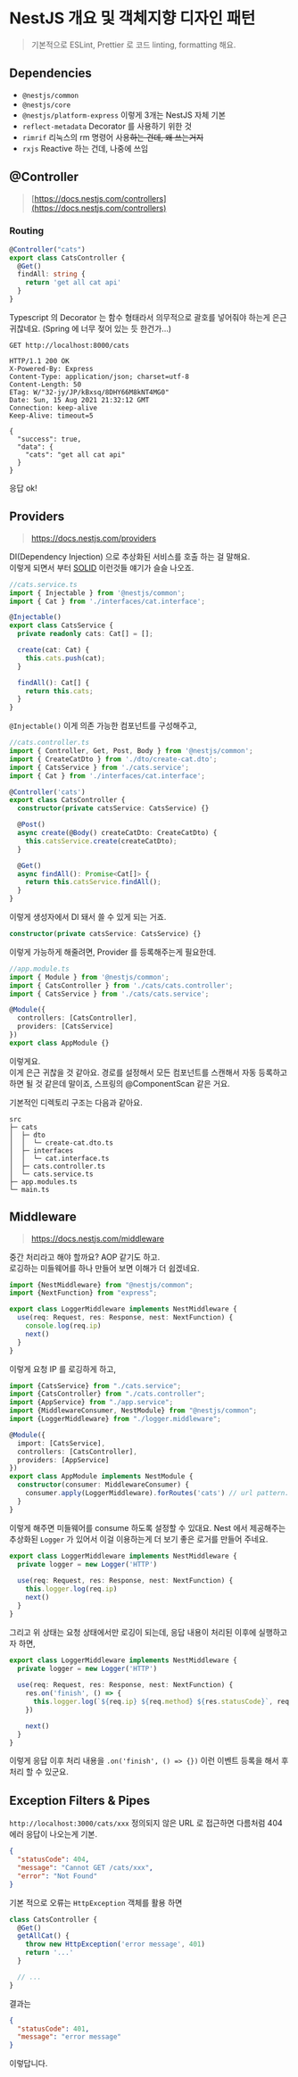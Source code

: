 # NestJS 개요 및 객체지향 디자인 패턴

> 기본적으로 ESLint, Prettier 로 코드 linting, formatting 해요.

## Dependencies
- `@nestjs/common`
- `@nestjs/core`
- `@nestjs/platform-express` 이렇게 3개는 NestJS 자체 기본
- `reflect-metadata` Decorator 를 사용하기 위한 것
- `rimrif` 리눅스의 rm 명령어 사용~~하는 건데, 왜 쓰는거지~~
- `rxjs` Reactive 하는 건데, 나중에 쓰임

## @Controller
> [https://docs.nestjs.com/controllers](https://docs.nestjs.com/controllers)

### Routing
```typescript
@Controller("cats")
export class CatsController {
  @Get()
  findAll: string {
    return 'get all cat api'
  }
}

```
Typescript 의 Decorator 는 함수 형태라서 의무적으로 괄호를 넣어줘야 하는게 은근 귀찮네요. (Spring 에 너무 젖어 있는 듯 한건가...)

```http request
GET http://localhost:8000/cats

HTTP/1.1 200 OK
X-Powered-By: Express
Content-Type: application/json; charset=utf-8
Content-Length: 50
ETag: W/"32-jy/JP/kBxsq/8DHY66M8kNT4MG0"
Date: Sun, 15 Aug 2021 21:32:12 GMT
Connection: keep-alive
Keep-Alive: timeout=5

{
  "success": true,
  "data": {
    "cats": "get all cat api"
  }
}
```
응답 ok!

## Providers
> https://docs.nestjs.com/providers

DI(Dependency Injection) 으로 추상화된 서비스를 호출 하는 걸 말해요.  
이렇게 되면서 부터 [SOLID](https://en.wikipedia.org/wiki/SOLID) 이런것들 얘기가 슬슬 나오죠.  

```typescript
//cats.service.ts
import { Injectable } from '@nestjs/common';
import { Cat } from './interfaces/cat.interface';

@Injectable()
export class CatsService {
  private readonly cats: Cat[] = [];

  create(cat: Cat) {
    this.cats.push(cat);
  }

  findAll(): Cat[] {
    return this.cats;
  }
}
```
`@Injectable()` 이게 의존 가능한 컴포넌트를 구성해주고,
```typescript
//cats.controller.ts
import { Controller, Get, Post, Body } from '@nestjs/common';
import { CreateCatDto } from './dto/create-cat.dto';
import { CatsService } from './cats.service';
import { Cat } from './interfaces/cat.interface';

@Controller('cats')
export class CatsController {
  constructor(private catsService: CatsService) {}

  @Post()
  async create(@Body() createCatDto: CreateCatDto) {
    this.catsService.create(createCatDto);
  }

  @Get()
  async findAll(): Promise<Cat[]> {
    return this.catsService.findAll();
  }
}
```
이렇게 생성자에서 DI 돼서 쓸 수 있게 되는 거죠.
```typescript
constructor(private catsService: CatsService) {}
```

이렇게 가능하게 해줄려면, Provider 를 등록해주는게 필요한데.
```typescript
//app.module.ts
import { Module } from '@nestjs/common';
import { CatsController } from './cats/cats.controller';
import { CatsService } from './cats/cats.service';

@Module({
  controllers: [CatsController],
  providers: [CatsService]
})
export class AppModule {}
```

이렇게요.  
이게 은근 귀찮을 것 같아요. 경로를 설정해서 모든 컴포넌트를 스캔해서 자동 등록하고 하면 될 것 같은데 말이죠, 스프링의 @ComponentScan 같은 거요.

기본적인 디렉토리 구조는 다음과 같아요.
```
src
├─ cats
│  ├─ dto
│  │  └─ create-cat.dto.ts
│  ├─ interfaces
│  │  └─ cat.interface.ts
│  ├─ cats.controller.ts
│  └─ cats.service.ts
├─ app.modules.ts
└─ main.ts
```

## Middleware
> https://docs.nestjs.com/middleware

중간 처리라고 해야 할까요? AOP 같기도 하고.  
로깅하는 미들웨어를 하나 만들어 보면 이해가 더 쉽겠네요.

```typescript
import {NestMiddleware} from "@nestjs/common";
import {NextFunction} from "express";

export class LoggerMiddleware implements NestMiddleware {
  use(req: Request, res: Response, nest: NextFunction) {
    console.log(req.ip)
    next()
  }
}
```
이렇게 요청 IP 를 로깅하게 하고,

```typescript
import {CatsService} from "./cats.service";
import {CatsController} from "./cats.controller";
import {AppService} from "./app.service";
import {MiddlewareConsumer, NestModule} from "@nestjs/common";
import {LoggerMiddleware} from "./logger.middleware";

@Module({
  import: [CatsService],
  controllers: [CatsController],
  providers: [AppService]
})
export class AppModule implements NestModule {
  constructor(consumer: MiddlewareConsumer) {
    consumer.apply(LoggerMiddleware).forRoutes('cats') // url pattern. '*' is all of url
  }
}
```
이렇게 해주면 미들웨어를 consume 하도록 설정할 수 있대요.
Nest 에서 제공해주는 추상화된 `Logger` 가 있어서 이걸 이용하는게 더 보기 좋은 로거를 만들어 주네요.
```typescript
export class LoggerMiddleware implements NestMiddleware {
  private logger = new Logger('HTTP')
  
  use(req: Request, res: Response, nest: NextFunction) {
    this.logger.log(req.ip)
    next()
  }
}
```
그리고 위 상태는 요청 상태에서만 로깅이 되는데, 응답 내용이 처리된 이후에 실행하고자 하면,
```typescript
export class LoggerMiddleware implements NestMiddleware {
  private logger = new Logger('HTTP')
  
  use(req: Request, res: Response, nest: NextFunction) {
    res.on('finish', () => {
      this.logger.log(`${req.ip} ${req.method} ${res.statusCode}`, req.originalUrl)
    })

    next()
  }
}
```
이렇게 응답 이후 처리 내용을 `.on('finish', () => {})` 이런 이벤트 등록을 해서 후처리 할 수 있군요.


## Exception Filters & Pipes

`http://localhost:3000/cats/xxx` 정의되지 않은 URL 로 접근하면 다름처럼 404 에러 응답이 나오는게 기본. 
```json
{
  "statusCode": 404,
  "message": "Cannot GET /cats/xxx",
  "error": "Not Found"
}
```

기본 적으로 오류는 `HttpException` 객체를 활용 하면
```ts
class CatsController {
  @Get()
  getAllCat() {
    throw new HttpException('error message', 401)
    return '...'
  }

  // ...
}
```
결과는 
```json
{
  "statusCode": 401,
  "message": "error message"
}
```
이렇답니다.

